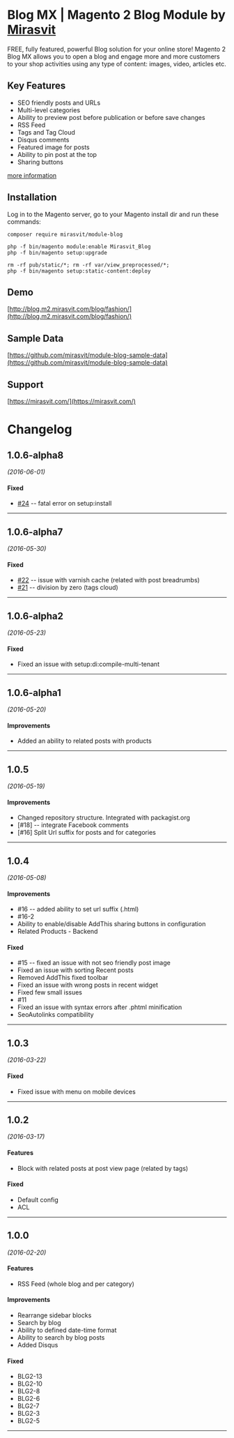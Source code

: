 # Blog MX | Magento 2 Blog Module by [Mirasvit](https://mirasvit.com/)

FREE, fully featured, powerful Blog solution for your online store! Magento 2 Blog MX allows you to open a blog and engage more and more customers to your shop activities using any type of content: images, video, articles etc.

## Key Features

* SEO friendly posts and URLs
* Multi-level categories
* Ability to preview post before publication or before save changes
* RSS Feed
* Tags and Tag Cloud
* Disqus comments
* Featured image for posts
* Ability to pin post at the top
* Sharing buttons

[more information](https://mirasvit.com/magento-2-extensions/blog.html)


## Installation

Log in to the Magento server, go to your Magento install dir and run these commands:
```
composer require mirasvit/module-blog

php -f bin/magento module:enable Mirasvit_Blog
php -f bin/magento setup:upgrade

rm -rf pub/static/*; rm -rf var/view_preprocessed/*;
php -f bin/magento setup:static-content:deploy
```

## Demo
[http://blog.m2.mirasvit.com/blog/fashion/](http://blog.m2.mirasvit.com/blog/fashion/)

## Sample Data
[https://github.com/mirasvit/module-blog-sample-data](https://github.com/mirasvit/module-blog-sample-data)

## Support
[https://mirasvit.com/](https://mirasvit.com/)

# Changelog
## 1.0.6-alpha8
*(2016-06-01)*

#### Fixed
* [#24](http://some.issue.tracker.com/24) -- fatal error on setup:install

---


## 1.0.6-alpha7
*(2016-05-30)*

#### Fixed
* [#22](http://some.issue.tracker.com/22) -- issue with varnish cache (related with post breadrumbs)
* [#21](http://some.issue.tracker.com/21) -- division by zero (tags cloud)

---










## 1.0.6-alpha2
*(2016-05-23)*

#### Fixed
* Fixed an issue with setup:di:compile-multi-tenant

---


## 1.0.6-alpha1
*(2016-05-20)*

#### Improvements
* Added an ability to related posts with products

---



## 1.0.5
*(2016-05-19)*

#### Improvements
* Changed repository structure. Integrated with packagist.org
* [#18] -- integrate Facebook comments
* [#16] Split Url suffix for posts and for categories

---


## 1.0.4
*(2016-05-08)*

#### Improvements
* #16 -- added ability to set url suffix (.html)
* #16-2
* Ability to enable/disable AddThis sharing buttons in configuration
* Related Products - Backend

#### Fixed
* #15 -- fixed an issue with not seo friendly post image
* Fixed an issue with sorting Recent posts
* Removed AddThis fixed toolbar
* Fixed an issue with wrong posts in recent widget
* Fixed few small issues
* #11
* Fixed an issue with syntax errors after .phtml minification
* SeoAutolinks compatibility

---

## 1.0.3
*(2016-03-22)*

#### Fixed
* Fixed issue with menu on mobile devices

---

## 1.0.2
*(2016-03-17)*

#### Features
* Block with related posts at post view page (related by tags)

#### Fixed
* Default config
* ACL

---

## 1.0.0
*(2016-02-20)*

#### Features
* RSS Feed (whole blog and per category)

#### Improvements
* Rearrange sidebar blocks
* Search by blog
* Ability to defined date-time format
* Ability to search by blog posts
* Added Disqus

#### Fixed
* BLG2-13 
* BLG2-10 
* BLG2-8 
* BLG2-6 
* BLG2-7 
* BLG2-3 
* BLG2-5 

---


